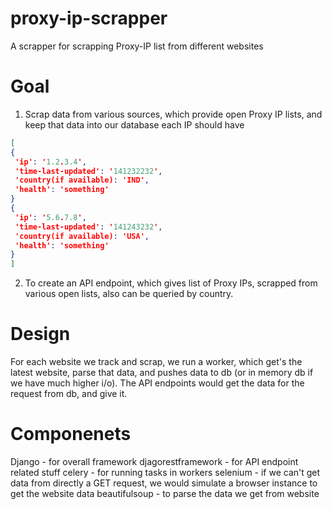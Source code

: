 # proxy-ip-scrapper
A scrapper for scrapping Proxy-IP list from different websites

# Goal
1. Scrap data from various sources, which provide open Proxy IP lists, and keep that data into our database
   each IP should have 
```json
[
{
 'ip': '1.2.3.4',
 'time-last-updated': '141232232', 
 'country(if available): 'IND',
 'health': 'something'
}
{
 'ip': '5.6.7.8',
 'time-last-updated': '141243232', 
 'country(if available): 'USA',
 'health': 'something'
}
]
```
   
2. To create an API endpoint, which gives list of Proxy IPs, scrapped from various open lists, also can be queried by country. 

# Design
For each website we track and scrap, we run a worker, which get's the latest website, parse that data, and pushes data to db (or in memory db if we have much higher i/o). 
The API endpoints would get the data for the request from db, and give it. 

# Componenets
Django - for overall framework
djagorestframework - for API endpoint related stuff
celery - for running tasks in workers
selenium - if we can't get data from directly a GET request, we would simulate a browser instance to get the website data
beautifulsoup - to parse the data we get from website
